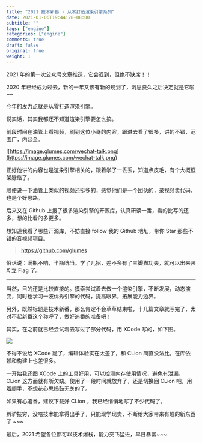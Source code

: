 ```yaml
---
title: "2021 技术新番 - 从零打造渲染引擎系列"
date: 2021-01-06T19:44:28+08:00
subtitle: ""
tags: ["engine"]
categories: ["engine"]
comments: true
draft: false
original: true
weight: 1
---
```


2021 年的第一次公众号文章推送，它会迟到，但绝不缺席！！

2020 年已经成为过去，新的一年又该有新的规划了，沉思良久之后决定就是它啦~~

今年的发力点就是从零打造渲染引擎。

<!--more-->

说实话，其实我都还不知道渲染引擎要怎么搞。

前段时间在油管上看视频，刷到这位小哥的内容，跟进去看了很多，讲的不错，范围广，内容全。

![https://image.glumes.com/wechat-talk.png](https://image.glumes.com/wechat-talk.png)

正好他讲的内容也是渲染引擎相关的，跟着学了一丢丢，知道点皮毛，有个大概框架脉络了。

顺便说一下油管上类似的视频还挺多的，感觉他们是一个团伙的，录视频卖代码，也是个好思路。

后来又在 Github 上搜了很多渲染引擎的开源库，认真研读一番，看的比写的还多，想的比看的多更多。

想知道我看了哪些开源库，不妨直接 follow 我的 Github 地址，带你 Star 那些不错的音视频项目。

> https://github.com/glumes

俗话说：满瓶不响，半瓶咣当。学了几招，差不多有了三脚猫功夫，就可以出来装 X 立 Flag 了。

---

当然，目的还是比较直接的。摸索尝试着去做一个渲染引擎，不断发展，动态演变，同时也学习一波优秀引擎的代码，提高眼界，拓展能力边界。

另外，既然标题是技术新番，那么肯定不会草草结束啦，十几篇文章就写完了，太对不起新番这个称呼了，做好追番的准备吧！

其实，在之前就已经尝试着去写过了部分代码，用 XCode 写的，如下图。

![](https://image.glumes.com/blog_image/render-engine-demo.png)

不得不说给 XCode 跪了，编辑体验实在太差了，和 CLion 简直没法比，在库依赖和构建上也差很多。

一开始我还图 XCode 上的工具好用，可以检测内存使用情况，避免有泄漏，CLion 这方面就有所欠缺。使用了一段时间就放弃了，还是切换回 CLion 吧，用着顺手，不想花心思捣鼓无关的了。

如果有心追番，建议下载好 CLion ，我已经悄悄地写了不少代码了。

黔驴技穷，没啥技术能拿得出手了，只能现学现卖，不断给大家带来有趣的新东西了 ~~~

最后，2021 希望各位都可以技术爆栈，能力突飞猛进，早日暴富~~~

